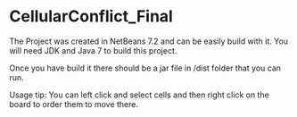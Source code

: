 CellularConflict_Final
======================

The Project was created in NetBeans 7.2 and can be easily build with it.
You will need JDK and Java 7 to build this project.

Once you have build it there should be a jar file in /dist folder that you can run.

Usage tip:
You can left click and select cells and then right click on the board to order them to move there.
